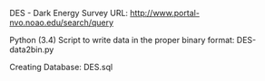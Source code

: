 DES - Dark Energy Survey URL:
http://www.portal-nvo.noao.edu/search/query

Python (3.4) Script to write data in the proper binary format:
DES-data2bin.py

Creating Database:
DES.sql
